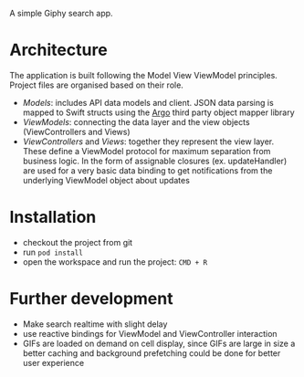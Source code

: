 

A simple Giphy search app.

# Architecture

The application is built following the Model View ViewModel principles.
Project files are organised based on their role.
- *Models*: includes API data models and client. JSON data parsing is mapped to Swift structs using the [Argo](https://github.com/thoughtbot/Argo) third party object mapper library
- *ViewModels*: connecting the data layer and the view objects (ViewControllers and Views)
- *ViewControllers* and *Views*: together they represent the view layer. These define a ViewModel protocol for maximum separation from business logic. In the form of assignable closures (ex. updateHandler) are used for a very basic data binding to get notifications from the underlying ViewModel object about updates

# Installation

- checkout the project from git
- run `pod install`
- open the workspace and run the project: `CMD + R`

# Further development
- Make search realtime with slight delay
- use reactive bindings for ViewModel and ViewController interaction
- GIFs are loaded on demand on cell display, since GIFs are large in size a better caching and background prefetching could be done for better user experience

